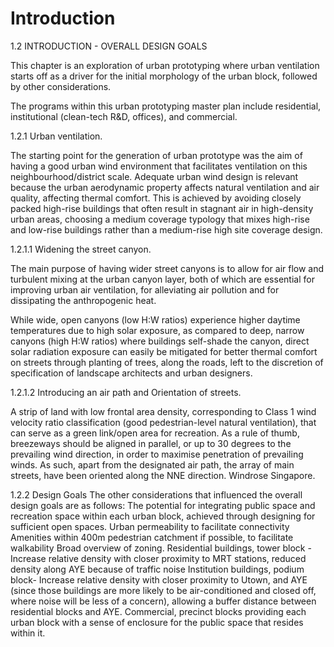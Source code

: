 # Introduction
1.2 INTRODUCTION - OVERALL DESIGN GOALS 

This chapter is an exploration of urban prototyping where urban ventilation starts off as a driver for the initial morphology of the urban block, followed by other considerations.

The programs within this urban prototyping master plan include residential, institutional (clean-tech R&D, offices), and commercial. 

1.2.1 Urban ventilation. 

The starting point for the generation of urban prototype was the aim of having a good urban wind environment that facilitates ventilation on this neighbourhood/district scale. Adequate urban wind design is relevant because the urban aerodynamic property affects natural ventilation and air quality, affecting thermal comfort. 
This is achieved by avoiding closely packed high-rise buildings that often result in stagnant air in high-density urban areas, choosing a medium coverage typology that mixes high-rise and low-rise buildings rather than a medium-rise high site coverage design. 

1.2.1.1 Widening the street canyon. 

The main purpose of having wider street canyons is to allow for air flow and turbulent mixing at the urban canyon layer, both of which are essential for improving urban air ventilation, for alleviating air pollution and for dissipating the anthropogenic heat.

While wide, open canyons (low H:W ratios) experience higher daytime temperatures due to high solar exposure, as compared to deep, narrow canyons (high H:W ratios) where buildings self-shade the canyon, direct solar radiation exposure can easily be mitigated for better thermal comfort on streets through planting of trees, along the roads, left to the discretion of specification of landscape architects and urban designers. 

1.2.1.2 Introducing an air path and Orientation of streets.

A strip of land with low frontal area density, corresponding to Class 1 wind velocity ratio classification (good pedestrian-level natural ventilation), that can serve as a green link/open area for recreation. 
As a rule of thumb, breezeways should be aligned in parallel, or up to 30 degrees to the prevailing wind direction, in order to maximise penetration of prevailing winds. As such, apart from the designated air path, the array of main streets, have been oriented along the NNE direction. 
Windrose Singapore. 

1.2.2 Design Goals
The other considerations that influenced the overall design goals are as follows: 
The potential for integrating public space and recreation space within each urban block, achieved through designing for sufficient open spaces. 
Urban permeability to facilitate connectivity
Amenities within 400m pedestrian catchment if possible, to facilitate walkability 
Broad overview of zoning. 
Residential buildings, tower block -  Increase relative density with closer proximity to MRT stations, reduced density along AYE because of traffic noise
Institution buildings, podium block- Increase relative density with closer proximity to Utown, and AYE (since those buildings are more likely to be air-conditioned and closed off, where noise will be less of a concern), allowing a buffer distance between residential blocks and AYE. 
Commercial, precinct blocks providing each urban block with a sense of enclosure for the public space that resides within it. 


